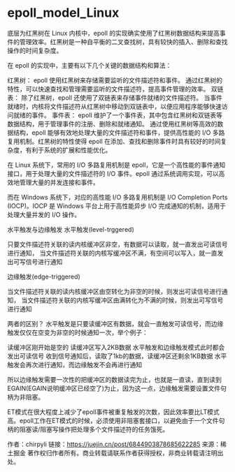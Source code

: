 # epoll_model_Linux
底层为红黑树在 Linux 内核中，epoll 的实现确实使用了红黑树数据结构来提高事件的管理效率。红黑树是一种自平衡的二叉查找树，具有较快的插入、删除和查找操作的时间复杂度。

在 epoll 的实现中，主要有以下几个关键的数据结构和算法：

红黑树：
epoll 使用红黑树来存储需要监听的文件描述符和事件。
通过红黑树的特性，可以快速查找和管理需要监听的文件描述符，提高事件管理的效率。
双链表：
除了红黑树，epoll 还使用了双链表来存储事件就绪的文件描述符。
当事件就绪时，内核将文件描述符从红黑树中移动到双链表中，以便应用程序能够快速访问就绪的事件。
事件表：
epoll 维护了一个事件表，其中包含红黑树和双链表等数据结构，用于管理事件的注册、删除和就绪通知。
通过使用红黑树等高效的数据结构，epoll 能够有效地处理大量的文件描述符和事件，提供高性能的 I/O 多路复用机制。红黑树的特性使得 epoll 在添加、查找和删除事件时具有较好的时间复杂度，有利于系统的扩展和性能优化。


在 Linux 系统下，常用的 I/O 多路复用机制是 epoll，它是一个高性能的事件通知接口，用于处理大量的文件描述符的 I/O 事件。epoll 通过系统调用实现，可以高效地管理大量的并发连接和事件。

而在 Windows 系统下，对应的高性能 I/O 多路复用机制是 I/O Completion Ports (IOCP)。IOCP 是 Windows 平台上用于高性能异步 I/O 完成通知的机制，适用于处理大量并发的 I/O 操作。









水平触发与边缘触发
水平触发(level-trggered)

只要文件描述符关联的读内核缓冲区非空，有数据可以读取，就一直发出可读信号进行通知，
当文件描述符关联的内核写缓冲区不满，有空间可以写入，就一直发出可写信号进行通知

边缘触发(edge-triggered)

当文件描述符关联的读内核缓冲区由空转化为非空的时候，则发出可读信号进行通知，
当文件描述符关联的内核写缓冲区由满转化为不满的时候，则发出可写信号进行通知

两者的区别？
水平触发是只要读缓冲区有数据，就会一直触发可读信号，而边缘触发仅仅在空变为非空的时候通知一次，举个例子：

读缓冲区刚开始是空的
读缓冲区写入2KB数据
水平触发和边缘触发模式此时都会发出可读信号
收到信号通知后，读取了1kb的数据，读缓冲区还剩余1KB数据
水平触发会再次进行通知，而边缘触发不会再进行通知

所以边缘触发需要一次性的把缓冲区的数据读完为止，也就是一直读，直到读到EGAIN(EGAIN说明缓冲区已经空了)为止，因为这一点，边缘触发需要设置文件句柄为非阻塞。

ET模式在很大程度上减少了epoll事件被重复触发的次数，因此效率要比LT模式高。epoll工作在ET模式的时候，必须使用非阻塞套接口，以避免由于一个文件句柄的阻塞读/阻塞写操作把处理多个文件描述符的任务饿死。

作者：chirpyli
链接：https://juejin.cn/post/6844903878685622285
来源：稀土掘金
著作权归作者所有。商业转载请联系作者获得授权，非商业转载请注明出处。
